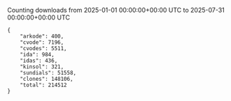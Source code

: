 
Counting downloads from 2025-01-01 00:00:00+00:00 UTC to 2025-07-31 00:00:00+00:00 UTC

```
{
    "arkode": 400,
    "cvode": 7196,
    "cvodes": 5511,
    "ida": 984,
    "idas": 436,
    "kinsol": 321,
    "sundials": 51558,
    "clones": 148106,
    "total": 214512
}
```
